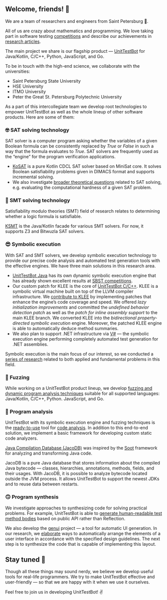 ## Welcome, friends! 👋

We are a team of researchers and engineers from Saint Petersburg 🙋‍.

All of us are crazy about mathematics and programming. We love taking part in software testing [competitions](https://ieeexplore.ieee.org/document/9810769) and describe our achievements in [research articles](https://www.utbot.org/research).

The main project we share is our flagship product — [UnitTestBot](https://www.utbot.org/) for Java/Kotlin, C/C++, 
Python, JavaScript, and Go.

To be in touch with the high-end science, we collaborate with the universities:
- Saint Petersburg State University
- HSE University
- ITMO University
- Peter the Great St. Petersburg Polytechnic University

As a part of this intercollegiate team we develop root technologies to empower UnitTestBot as well as the whole lineup of other software products. Here are some of them:

### 🤓 SAT solving technology

SAT solver is a computer program asking whether the variables of a given Boolean formula can be consistently 
replaced by _True_ or _False_ in such a way that the formula evaluates to _True_. SAT solvers are frequently used as the “engine” for the program verification applications.
- [KoSAT](https://github.com/UnitTestBot/kosat) is a pure Kotlin CDCL SAT solver based on MiniSat core. It solves Boolean satisfiability problems given in DIMACS format and supports incremental solving.
- We also investigate [broader theoretical questions](https://www.utbot.org/research) related to SAT solving, e.g. evaluating the computational hardness of a given SAT problem.

### 🧐 SMT solving technology

Satisfiability modulo theories (SMT) field of research relates to determining whether a logic formula is satisfiable.

[KSMT](https://github.com/UnitTestBot/ksmt) is the Java/Kotlin facade for various SMT solvers. For now, it supports 
Z3 and Bitwuzla SAT solvers.

### 😎 Symbolic execution

With SAT and SMT solvers, we develop symbolic execution technology to provide our precise code analysis and 
automated test generation tools with the effective engines. We have three main solutions in this research area.

- [UnitTestBot Java](https://github.com/UnitTestBot/UTBotJava) has its own dynamic symbolic execution engine that has already shown excellent results at [SBST competitions](https://ieeexplore.ieee.org/document/9810769).
- Our custom patch for KLEE is the core of [UnitTestBot C/C++](https://github.com/UnitTestBot/UTBotCpp). KLEE is a symbolic virtual machine built on top of the LLVM compiler infrastructure. 
We [contribute to KLEE](https://github.com/UnitTestBot/klee) by implementing patches that enhance the engine’s code 
  coverage and speed. We offered _lazy initialization improvements_ and committed the _undefined behavior detection patch_ as well as the _patch for inline assembly support_ to the main KLEE branch.
We converted KLEE into the _bidirectional property-directed symbolic execution_ engine. Moreover, the patched KLEE engine is able to automatically deduce method summaries.
- We also plan to support .NET infrastructure via [V#](https://github.com/VSharp-team/VSharp) — the symbolic execution engine performing completely automated test generation for .NET assemblies.

Symbolic execution is the main focus of our interest, so we conducted a [series of research](https://www.utbot.org/research) related to both applied and fundamental problems in this field.

### 🤪 Fuzzing

While working on a UnitTestBot product lineup, we develop [fuzzing and dynamic program analysis techniques](https://github.com/UnitTestBot/UTBotJava/tree/pelevin/UnitTestBot_Family_Fuzzer_Platform/utbot-fuzzers) suitable for all supported languages: Java/Kotlin, C/C++, Python. JavaScript, and Go.


### 🙂 Program analysis
UnitTestBot with its symbolic execution engine and fuzzing techniques is the [ready-to-use](https://github.com/UnitTestBot/UTBotJava/wiki/Static-code-analysis-with-UTBotJava-action) tool for [code analysis](https://github.com/UnitTestBot/UTBotCpp/wiki/CodeAnalyzer).  In addition to this end-to-end solution, we implement a basic framework for developing custom static code analyzers.

[Java Compilation Database (JacoDB)](https://github.com/UnitTestBot/jacodb) was inspired by the [Soot](https://github.com/soot-oss/soot) framework for analyzing and transforming Java code.

JacoDB is a pure Java database that stores information about the compiled Java bytecode — classes, hierarchies, 
annotations, methods, fields, and their usages. With JacoDB, it is possible to analyze bytecode located outside the 
JVM process. It allows UnitTestBot to support the newest JDKs and to reuse data between restarts.

### 🙃 Program synthesis

We investigate approaches to synthesizing code for solving practical problems.
For example, UnitTestBot is able to [generate human-readable test method bodies](https://github.com/UnitTestBot/UTBotJava/pull/1030) based on public API rather than Reflection.

We also develop the [genui](https://github.com/UnitTestBot/genui) project — a tool for automatic UI generation. In 
our research, we [elaborate](https://icfp22.sigplan.org/details/minikanren-2022-papers/3/On-a-Declarative-Guideline-Directed-UI-Layout-Synthesis) ways to automatically 
arrange the elements of a user interface in accordance with the specified design guidelines. The next step is to 
synthesize the code that is capable of implementing this layout.

## Stay tuned 🧙

Though all these things may sound nerdy, we believe we develop useful tools for real-life programmers. We try to 
make UnitTestBot effective and user-friendly — so that we are happy with it when we use it ourselves.

Feel free to join us in developing UnitTestBot! ✌
